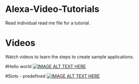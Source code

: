 # Alexa-Video-Tutorials

Read individual read me file for a tutorial.

# Videos
Watch videos to learn the steps to create sample applications.

#Hello world
[![IMAGE ALT TEXT HERE](https://img.youtube.com/vi/V0PwCFrIfwg/0.jpg)](https://www.youtube.com/watch?v=V0PwCFrIfwg&t=9s)

#Slots - predefined
[![IMAGE ALT TEXT HERE](https://img.youtube.com/vi/DcRsZzncHVw/0.jpg)](https://www.youtube.com/watch?v=DcRsZzncHVw&t=9s)
